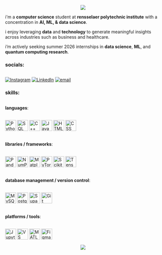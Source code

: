 <p align="center">
  <img src="https://capsule-render.vercel.app/api?type=waving&color=gradient&text=hello!&height=100&section=header"/>
</p>


i'm a **computer science** student at **rensselaer polytechnic institute** with a concentration in **AI, ML, & data science**. 

i enjoy leveraging **data** and **technology** to generate meaningful insights across industries such as business and healthcare. 

i’m actively seeking summer 2026 internships in **data science**, **ML**, and **quantum computing research**.  

### socials:

<hr style="border: 0; height: 0.05px; background: #444;">

[![Instagram](https://img.shields.io/badge/Instagram-%23E4405F.svg?style=for-the-badge&logo=Instagram&logoColor=white)](https://instagram.com/https://www.instagram.com/pranujm_) 
[![LinkedIn](https://img.shields.io/badge/LinkedIn-%230077B5.svg?style=for-the-badge&logo=linkedin&logoColor=white)](https://linkedin.com/in/https://www.linkedin.com/in/pranujm) 
[![email](https://img.shields.io/badge/Email-D14836?style=for-the-badge&logo=gmail&logoColor=white)](mailto:pmandavia24@gmail.com) 

### skills:

<hr style="border: 0; height: 0.025px; background: #444;">

**languages**:

<span>
    <br>
      <img src="https://cdn.jsdelivr.net/gh/devicons/devicon/icons/python/python-original.svg" height='35px' title="Python">
      <img src="https://cdn.jsdelivr.net/gh/devicons/devicon/icons/azuresqldatabase/azuresqldatabase-original.svg" height='35px' title="SQL">
      <img src="https://cdn.jsdelivr.net/gh/devicons/devicon/icons/cplusplus/cplusplus-original.svg" height='35px' title="C++">
      <img src="https://cdn.jsdelivr.net/gh/devicons/devicon/icons/javascript/javascript-original.svg" height='35px' title="JavaScript">
      <img src="https://cdn.jsdelivr.net/gh/devicons/devicon/icons/html5/html5-original.svg" height='35x' title="HTML">
      <img src="https://cdn.jsdelivr.net/gh/devicons/devicon/icons/css3/css3-original.svg" height='35px' title="CSS">
    </br>
</span>

<br> **libraries / frameworks**: </br> 

<span>
    <br>
      <img src="https://cdn.jsdelivr.net/gh/devicons/devicon/icons/pandas/pandas-original.svg" height='35px' title="Pandas">
      <img src="https://cdn.jsdelivr.net/gh/devicons/devicon/icons/numpy/numpy-original.svg" height='35px' title="NumPy">
      <img src="https://cdn.jsdelivr.net/gh/devicons/devicon/icons/matplotlib/matplotlib-original.svg" height='35px' title="Matplotlib">
      <img src="https://cdn.jsdelivr.net/gh/devicons/devicon/icons/pytorch/pytorch-original.svg" height='35px' title="PyTorch">
      <img src="https://cdn.jsdelivr.net/gh/devicons/devicon/icons/scikitlearn/scikitlearn-original.svg" height='35px' title="Scikit Learn">
      <img src="https://cdn.jsdelivr.net/gh/devicons/devicon/icons/tensorflow/tensorflow-original.svg" height='35px' title="TensorFlow">
    </br>
</span>

<br> **database management / version control**: </br>

<span>
    <br>
      <img src="https://cdn.jsdelivr.net/gh/devicons/devicon/icons/mysql/mysql-original.svg" height='35px' title="MySQL">
      <img src="https://cdn.jsdelivr.net/gh/devicons/devicon/icons/postgresql/postgresql-original.svg" height='35px' title="PostgreSQL">
      <img src="https://cdn.jsdelivr.net/gh/devicons/devicon/icons/supabase/supabase-original.svg" height='35px' title="Supabase">
      <img src="https://cdn.jsdelivr.net/gh/devicons/devicon/icons/git/git-original.svg" height='35px' title="Git">
    </br>
</span>

<br> **platforms / tools**: </br>

<span>
    <br>
      <img src="https://cdn.jsdelivr.net/gh/devicons/devicon/icons/jupyter/jupyter-original.svg" height='35px' title="Jupyter Notebook">
      <img src="https://cdn.jsdelivr.net/gh/devicons/devicon/icons/vscode/vscode-original.svg" height='35px' title="VS Code">
      <img src="https://cdn.jsdelivr.net/gh/devicons/devicon/icons/matlab/matlab-original.svg" height='35px' title="MATLAB">
      <img src="https://cdn.jsdelivr.net/gh/devicons/devicon/icons/figma/figma-original.svg" height='35px' title="Figma">
    </br>
</span>

<p align="center">
  <img src="https://capsule-render.vercel.app/api?type=waving&color=gradient&height=100&section=footer"/>
</p>

